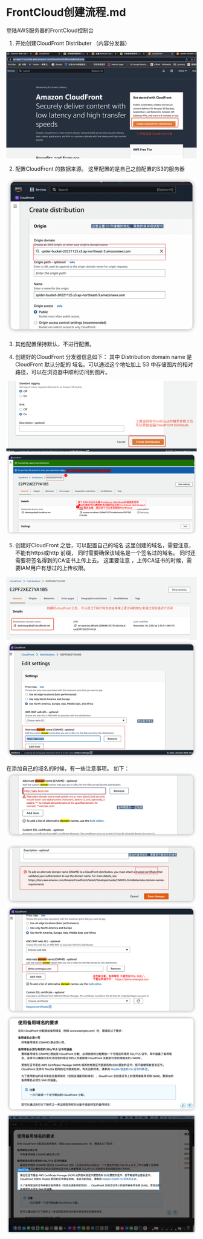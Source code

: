 # FrontCloud创建流程.md


登陆AWS服务器的FrontCloud控制台

1. 开始创建CloudFront Distributer （内容分发器）
<img src="./pic/01_开始创建cloudFront分配.png">


2. 配置CloudFront 的数据来源。 这里配置的是自己之前配置的S3的服务器
<img src="./pic/003_这里设置S3存储桶的地址其他的保持现状即可.png">

3. 其他配置保持默认，不进行配置。 

4. 创建好的CloudFront 分发器信息如下： 其中 Distribution domain name 是CloudFront 默认分配的 域名。可以通过这个地址加上 S3 中存储图片的相对路径，可以在浏览器中顺利访问到图片。 
<img src="./pic/004_开始创建.png">
<img src="./pic/005_创建好的FrontCloud.png">


5. 创建好CloudFront 之后，可以配置自己的域名
这里创建的域名，需要注意，不能有https或http 前缀， 同时需要确保该域名是一个签名过的域名。 同时还需要将签名得到的CA证书上传上去。 
这里要注意 ，上传CA证书的时候，需要IAM用户有想过的上传权限。
<img src="./pic/006_创建好cloudFront域名之后通借助cloudFront提供的域名进行访问.png">

<img src="./pic/007_添加备用域名.png">

在添加自己的域名的时候，有一些注意事项。 如下：
<img src="./pic/008_备用域名的一些规则.png">

<img src="./pic/009_ 添加的备用域名需要是可被信任的域名.png">

<img src="./pic/010_备用域名的书写是有规律的.png">

<img src="./pic/011_CloudFront使用备用域名要注意的点.png">

<img src="./pic/012_不能使用自签名证书.png">
